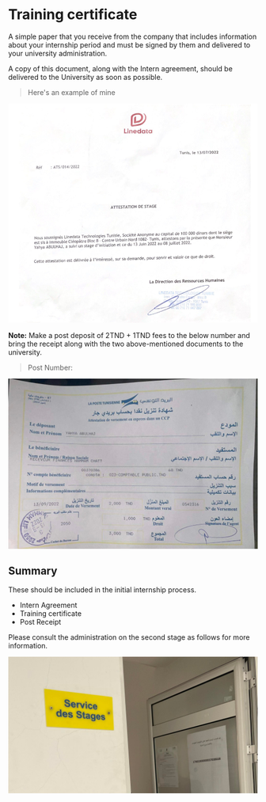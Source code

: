 # Training certificate

A simple paper that you receive from the company that includes information about your internship period and must be signed by them and delivered to your university administration.

 A copy of this document, along with the Intern agreement, should be delivered to the University as soon as possible.
> Here's an example of mine

![attestation_stage](attes.png)

**Note:** Make a post deposit of 2TND + 1TND fees to the below number and bring the receipt along with the two above-mentioned documents to the university.
> Post Number: 

![receiptpost](post.jpg)



## Summary
These should be included in the initial internship process.
- Intern Agreement
- Training certificate
- Post Receipt


Please consult the administration on the second stage as follows for more information.

![InternServices](stageser.jpg)
